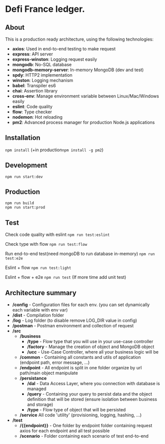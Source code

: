 # **Defi France ledger.**
## **About**
This is a production ready architecture, using  the following technologies:
- **axios**: Used in end-to-end testing to make request
- **express**: API server
- **express-winston**: Logging request easily
- **mongodb**: No-SQL database
- **mongodb-memory-server**: In-memory MongoDB (dev and test)
- **spdy**: HTTP2 implementation
- **winston**: Logging mechanism
- **babel**: Transpiler es6
- **chai**: Assertion library
- **cross-env**: Manage environment variable between Linux/Mac/Windows easily
- **eslint**: Code quality
- **flow**: Type checker
- **nodemon**: Hot reloading
- **pm2**: Advanced process manager for production Node.js applications

## **Installation**
`npm install`
(+in production`npm install -g pm2`)
## **Development**
`npm run start:dev`
## **Production**
```
npm run build
npm run start:prod
```
## **Test**
Check code quality with eslint `npm run test:eslint`

Check type with flow `npm run test:flow`

Run end-to-end test(need mongoDB to run database in-memory) `npm run test:e2e`

Eslint + flow `npm run test:light`

Eslint + flow + e2e `npm run test`
(If more time add unit test)
## **Architecture summary**
- **/config** - Configuration files for each env. (you can set dynamically each variable with env var)
- **/dist** - Compilation folder
- **/log** - Log folder (to disable remove LOG_DIR value in config)
- **/postman** - Postman environment and collection of request
- **/src**
	- **/business**
		- **/type** - Flow type that you will use in your use-case controller
		- **/factory** - Manage the creation of object and MongoDB object
		- **/ucc** - Use-Case Controller, where all your business logic will be
	- **/common** - Containing all constants and utils of application (endpoint path, error message, ...)
	- **/endpoint** - All endpoint is split in one folder organize by url path/main object manipulate
	- **/persistance**
		- **/dal** - Data Access Layer, where you connection with database is managed
		- **/query** - Containing your query to persist data and the object definition that will be stored (ensure isolation between business and storage)
		- **/type** - Flow type of object that will be persisted
	- **/service** All code 'utility' (provisioning, logging, hashing, ...)
- **/test**
	- **/{{endpoint}}** - One folder by endpoint folder containing request axios for each endpoint and all test possible
	- **/scenario** - Folder containing each scenario of test end-to-end
